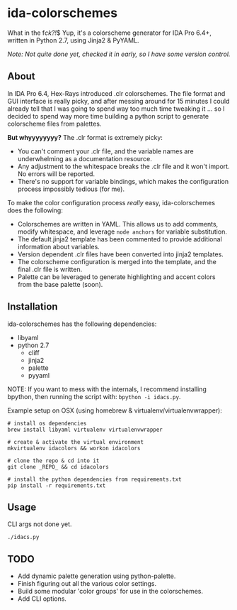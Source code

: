 ida-colorschemes
================
What in the f*ck?!*$ Yup, it's a colorscheme generator for IDA Pro 6.4+, written in Python 2.7, using Jinja2 & PyYAML.

*Note: Not quite done yet, checked it in early, so I have some version control.*

About
-----
In IDA Pro 6.4, Hex-Rays introduced .clr colorschemes. The file format and GUI interface is really picky, and after messing around for 15 minutes I could already tell that I was going to spend way too much time tweaking it ... so I decided to spend way more time building a python script to generate colorscheme files from palettes.

**But whyyyyyyyy?**
The .clr format is extremely picky:
- You can't comment your .clr file, and the variable names are underwhelming as a documentation resource.
- Any adjustment to the whitespace breaks the .clr file and it won't import. No errors will be reported.
- There's no support for variable bindings, which makes the configuration process impossibly tedious (for me).

To make the color configuration process _really_ easy, ida-colorschemes does the following:

- Colorschemes are written in YAML. This allows us to add comments, modify whitespace, and leverage `node anchors` for variable substitution.
- The default.jinja2 template has been commented to provide additional information about variables.
- Version dependent .clr files have been converted into jinja2 templates.
- The colorscheme configuration is merged into the template, and the final .clr file is written.
- Palette can be leveraged to generate highlighting and accent colors from the base palette (soon).

Installation
------------
ida-colorschemes has the following dependencies:

- libyaml
- python 2.7
    - cliff
    - jinja2
    - palette
    - pyyaml

NOTE: If you want to mess with the internals, I recommend installing bpython, then running the script with: `bpython -i idacs.py`.

Example setup on OSX (using homebrew & virtualenv/virtualenvwrapper):

    # install os dependencies
    brew install libyaml virtualenv virtualenvwrapper

    # create & activate the virtual environment
    mkvirtualenv idacolors && workon idacolors

    # clone the repo & cd into it
    git clone _REPO_ && cd idacolors

    # install the python dependencies from requirements.txt
    pip install -r requirements.txt


Usage
-----
CLI args not done yet.

    ./idacs.py


TODO
----
- Add dynamic palette generation using python-palette.
- Finish figuring out all the various color settings.
- Build some modular 'color groups' for use in the colorschemes.
- Add CLI options.
